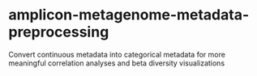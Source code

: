# amplicon-metagenome-metadata-preprocessing
Convert continuous metadata into categorical metadata for more meaningful correlation analyses and beta diversity visualizations
